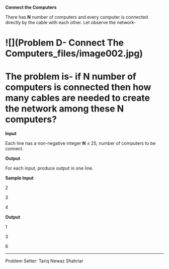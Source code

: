 **Connect the Computers**

There has **N** number of computers and every computer is connected directly by the cable with each other. Let observe the network-

![](Problem D- Connect The Computers_files/image002.jpg)
========================================================

The problem is- if N number of computers is connected then how many cables are needed to create the network among these N computers?
====================================================================================================================================

**Input**

Each line has a non-negative integer **N** ≤ 25, number of computers to be connect.

**Output**

For each input, produce output in one line.

**Sample Input**

2

3

4

**Output**

1

3

6

* * *

Problem Setter: Tariq Newaz Shahriar
